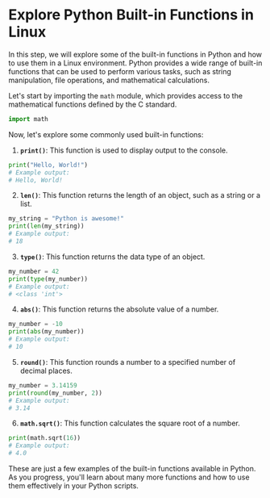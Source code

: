# Explore Python Built-in Functions in Linux

In this step, we will explore some of the built-in functions in Python and how to use them in a Linux environment. Python provides a wide range of built-in functions that can be used to perform various tasks, such as string manipulation, file operations, and mathematical calculations.

Let's start by importing the `math` module, which provides access to the mathematical functions defined by the C standard.

```python
import math
```

Now, let's explore some commonly used built-in functions:

1. **`print()`**: This function is used to display output to the console.

```python
print("Hello, World!")
# Example output:
# Hello, World!
```

2. **`len()`**: This function returns the length of an object, such as a string or a list.

```python
my_string = "Python is awesome!"
print(len(my_string))
# Example output:
# 18
```

3. **`type()`**: This function returns the data type of an object.

```python
my_number = 42
print(type(my_number))
# Example output:
# <class 'int'>
```

4. **`abs()`**: This function returns the absolute value of a number.

```python
my_number = -10
print(abs(my_number))
# Example output:
# 10
```

5. **`round()`**: This function rounds a number to a specified number of decimal places.

```python
my_number = 3.14159
print(round(my_number, 2))
# Example output:
# 3.14
```

6. **`math.sqrt()`**: This function calculates the square root of a number.

```python
print(math.sqrt(16))
# Example output:
# 4.0
```

These are just a few examples of the built-in functions available in Python. As you progress, you'll learn about many more functions and how to use them effectively in your Python scripts.
